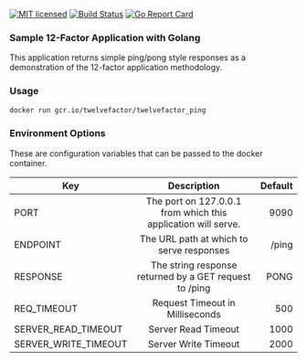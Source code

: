 [![MIT licensed](https://img.shields.io/badge/license-MIT-blue.svg)](https://raw.githubusercontent.com/b3ntly/twelvefactor_ping/master/LICENSE.txt) 
[![Build Status](https://travis-ci.org/b3ntly/twelvefactor_ping.svg?branch=master)](https://travis-ci.org/b3ntly/twelvefactor_ping)
[![Go Report Card](https://goreportcard.com/badge/github.com/b3ntly/twelvefactor_ping)](https://goreportcard.com/report/github.com/b3ntly/twelvefactor_ping)

### Sample 12-Factor Application with Golang

This application returns simple ping/pong style responses as a demonstration
of the 12-factor application methodology.

### Usage

```bash
docker run gcr.io/twelvefactor/twelvefactor_ping
```

### Environment Options

These are configuration variables that can be passed to the docker container.

| Key | Description | Default |
| ------------- |:-------------:| -----:|
| PORT | The port on 127.0.0.1 from which this application will serve. | 9090 |
| ENDPOINT | The URL path at which to serve responses | /ping |
| RESPONSE | The string response returned by a GET request to /ping | PONG |
| REQ_TIMEOUT | Request Timeout in Milliseconds | 500 |
| SERVER_READ_TIMEOUT | Server Read Timeout | 1000 |
| SERVER_WRITE_TIMEOUT | Server Write Timeout | 2000 |